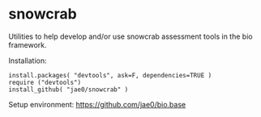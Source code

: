 # snowcrab 

Utilities to help develop and/or use snowcrab assessment tools in the bio framework.

Installation:

```
install.packages( "devtools", ask=F, dependencies=TRUE )   
require ("devtools")
install_github( "jae0/snowcrab" )
```

Setup environment: https://github.com/jae0/bio.base


